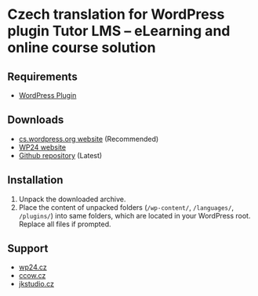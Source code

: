 # Czech translation for WordPress plugin Tutor LMS – eLearning and online course solution


## Requirements

* [WordPress Plugin](https://cs.wordpress.org/plugins/tutor/)

## Downloads

* [cs.wordpress.org website](https://translate.wordpress.org/locale/cs/default/wp-plugins/tutor/) (Recommended)
* [WP24 website](https://www.wp24.cz/tutor-lms)
* [Github repository](https://github.com/WordPress24CZ/Tutor-LMS-eLearning-and-online-course-solution/releases) (Latest)

## Installation

1. Unpack the downloaded archive.
2. Place the content of unpacked folders (`/wp-content/`, `/languages/`, `/plugins/`) into same folders, which are located in
   your WordPress root. Replace all files if prompted.
   
## Support

* [wp24.cz](https://www.wp24.cz)
* [ccow.cz](https://ccow.cz/)
* [jkstudio.cz](https://www.jkstudio.cz)
